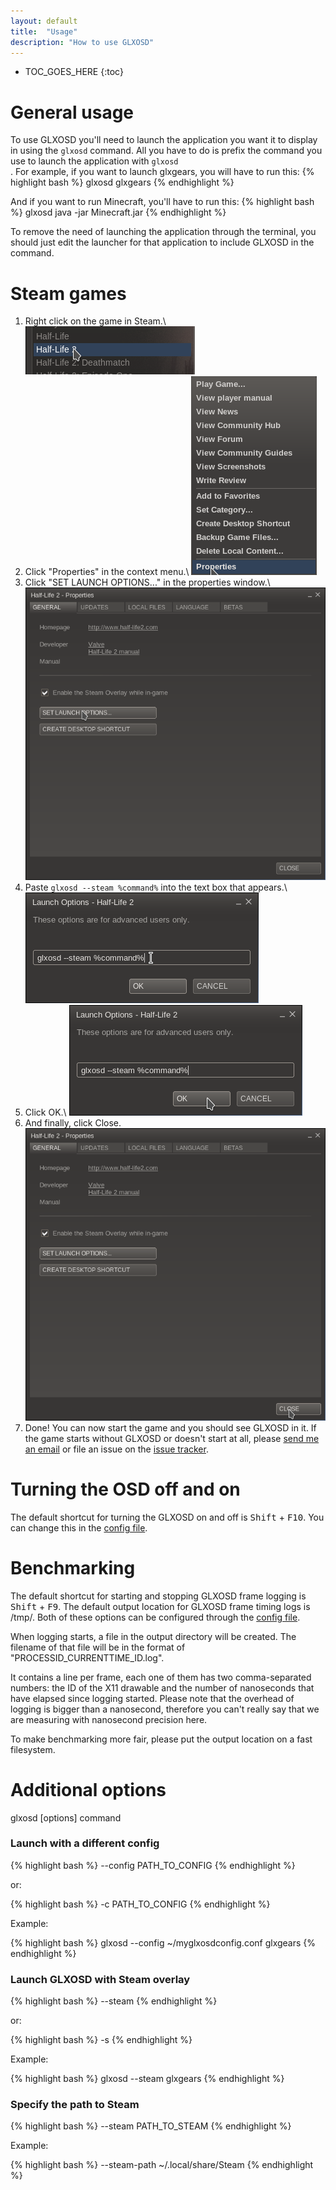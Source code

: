 ```yaml
---
layout: default
title:  "Usage"
description: "How to use GLXOSD"
---
```

* TOC_GOES_HERE
{:toc}

# General usage #

To use GLXOSD you'll need to launch the application you want it to display in using the `glxosd` command. All you have to do is prefix the command you use to launch the application with <code>glxosd </code>. For example, if you want to launch glxgears, you will have to run this:
{% highlight bash %}
glxosd glxgears
{% endhighlight %}

And if you want to run Minecraft, you'll have to run this:
{% highlight bash %}
glxosd java -jar Minecraft.jar
{% endhighlight %}

To remove the need of launching the application through the terminal, you should just edit the launcher for that application to include GLXOSD in the command.

# Steam games #

1. Right click on the game in Steam.\\
![Steam game list](img/steam/step1.png)
2. Click "Properties" in the context menu.\\
![Steam game context menu](img/steam/step2.png)
3. Click "SET LAUNCH OPTIONS..." in the properties window.\\
![The game properties window](img/steam/step3.png)
4. Paste `glxosd --steam %command%` into the text box that appears.\\
![The launch options dialog](img/steam/step4.png)
5. Click OK.\\
![The launch options dialog](img/steam/step5.png)
6. And finally, click Close.
![The game properties window](img/steam/step6.png)
7. Done! You can now start the game and you should see GLXOSD in it. If the game starts without GLXOSD or doesn't start at all, please [send me an email](mailto:nickguletskii200@gmail.com) or file an issue on the [issue tracker](https://github.com/nickguletskii/GLXOSD/issues?state=open).

# Turning the OSD off and on

The default shortcut for turning the GLXOSD on and off is <kbd>Shift</kbd> + <kbd>F10</kbd>. You can change this in the [config file]({{site.baseurl}}/faq.html#how-do-i-customise-glxosd).

# Benchmarking #

The default shortcut for starting and stopping GLXOSD frame logging is <kbd>Shift</kbd> + <kbd>F9</kbd>. The default output location for GLXOSD frame timing logs is /tmp/. Both of these options can be configured through the [config file]({{site.baseurl}}/faq.html#how-do-i-customise-glxosd).

When logging starts, a file in the output directory will be created. The filename of that file will be in the format of "PROCESSID_CURRENTTIME_ID.log". 

It contains a line per frame, each one of them has two comma-separated numbers: the ID of the X11 drawable and the number of nanoseconds that have elapsed since logging started. Please note that the overhead of logging is bigger than a nanosecond, therefore you can't really say that we are measuring with nanosecond precision here.

To make benchmarking more fair, please put the output location on a fast filesystem.

# Additional options #

glxosd [options] command

### Launch with a different config ###
{% highlight bash %}
--config PATH_TO_CONFIG
{% endhighlight %}

or:

{% highlight bash %}
-c PATH_TO_CONFIG
{% endhighlight %}

Example:

{% highlight bash %}
glxosd --config ~/myglxosdconfig.conf glxgears
{% endhighlight %}

### Launch GLXOSD with Steam overlay ###
{% highlight bash %}
--steam
{% endhighlight %}

or:

{% highlight bash %}
-s
{% endhighlight %}

Example:

{% highlight bash %}
glxosd --steam glxgears
{% endhighlight %}

### Specify the path to Steam ###

{% highlight bash %}
--steam PATH_TO_STEAM
{% endhighlight %}

Example:

{% highlight bash %}
--steam-path ~/.local/share/Steam 
{% endhighlight %}
